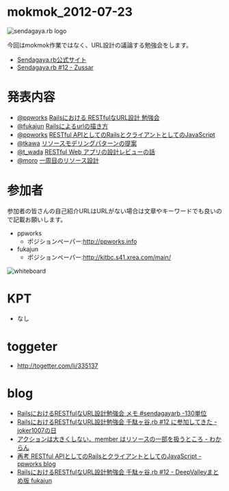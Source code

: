 mokmok_2012-07-23
=================

![sendagaya.rb logo](http://ppworks.info/images/sendagayarb100x100.png)

今回はmokmok作業ではなく、URL設計の議論する勉強会をします。

* [Sendagaya.rb公式サイト](http://sendagayarb.github.com)
* [Sendagaya.rb #12 - Zussar](http://www.zusaar.com/event/324057)


# 発表内容

* [@ppworks](http://twitter.com/ppworks) [Railsにおける RESTfulなURL設計 勉強会](http://www.slideshare.net/naotokoshikawa/rails-restfulurl)
* [@fukajun](http://twitter.com/fukajun) [Railsによるurlの描き方](http://www.slideshare.net/fukajun/railsurl)
* [@ppworks](http://twitter.com/ppworks) [RESTful APIとしてのRailsとクライアントとしてのJavaScript](http://www.slideshare.net/naotokoshikawa/restful-apirailsjavascript)
* [@tkawa](http://twitter.com/tkawa) [リソースモデリングパターンの提案](http://www.slideshare.net/tkawa1/resource-modeling-pattern)
* [@t_wada](http://twitter.com/t_wada) [RESTful Web アプリの設計レビューの話](http://www.slideshare.net/t_wada/restful-web-design-review)
* [@moro](http://twitter.com/moro) [一周目のリソース設計](https://speakerdeck.com/u/moro/p/rails-resource-routing-design-bootstrap-ja)

# 参加者
参加者の皆さんの自己紹介URLはURLがない場合は文章やキーワードでも良いので記載お願いします。

* ppworks
  * ポジションペーパー:http://ppworks.info
* fukajun
  * ポジションペーパー:http://kitbc.s41.xrea.com/main/

![whiteboard](http://distilleryimage9.instagram.com/551a2a3ed4c511e1b10e123138105d6b_7.jpg)


# KPT
* なし

# toggeter
* http://togetter.com/li/335137

# blog
* [RailsにおけるRESTfulなURL設計勉強会 メモ #sendagayarb -130単位](http://d.hatena.ne.jp/deeeki/20120724/rails_restful_modeling)
* [RailsにおけるRESTfulなURL設計勉強会 千駄ヶ谷.rb #12 に参加してきた - joker1007の日](http://d.hatena.ne.jp/joker1007/20120723/1343064276)
* [アクションは大きくしない、member はリソースの一部を扱うところ - わからん](http://d.hatena.ne.jp/joker1007/20120723/1343064276)
* [再考 RESTful APIとしてのRailsとクライアントとしてのJavaScript - ppworks blog](http://ppworks.hatenablog.jp/entry/2012/07/24/062620)
* [RailsにおけるRESTfulなURL設計勉強会 千駄ヶ谷.rb #12 - DeepValleyまとめ版 fukajun](http://kitbc.s41.xrea.com/main/?restful_url_sendagayarb)
